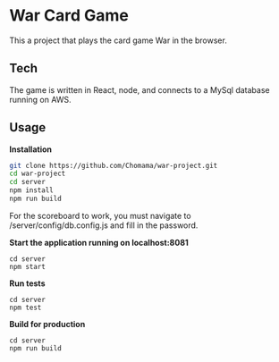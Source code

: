 # War Card Game
This a project that plays the card game War in the browser. 

## Tech 
The game is written in React, node, and connects to a MySql database running on AWS.

## Usage
**Installation**

```bash
git clone https://github.com/Chomama/war-project.git
cd war-project
cd server
npm install
npm run build
```
For the scoreboard to work, you must navigate to /server/config/db.config.js and fill in the password.

**Start the application running on  localhost:8081**

```
cd server
npm start
```

**Run tests**
```
cd server
npm test
```

**Build for production**
```
cd server
npm run build
```
